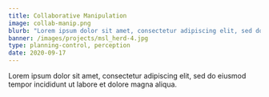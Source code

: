```yaml
---
title: Collaborative Manipulation
image: collab-manip.png
blurb: "Lorem ipsum dolor sit amet, consectetur adipiscing elit, sed do eiusmod tempor incididunt ut labore et dolore magna aliqua."
banner: /images/projects/msl_herd-4.jpg
type: planning-control, perception
date: 2020-09-17
---
```


Lorem ipsum dolor sit amet, consectetur adipiscing elit, sed do eiusmod tempor incididunt ut labore et dolore magna aliqua.
